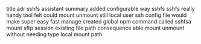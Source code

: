 title adr sshfs assistant summary added configurable way sshfs sshfs really handy tool felt could mount unmount still local user ssh config file would make super easy fast manage created global npm command called sshfsa mount sftp session existing file path consequence able mount unmount without needing type local mount path